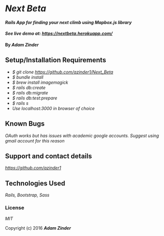 # _Next Beta_

#### _Rails App for finding your next climb using Mapbox.js library_
#### _See live demo at: https://nextbeta.herokuapp.com/_


#### By _**Adam Zinder**_


## Setup/Installation Requirements

* _$ git clone https://github.com/azinder1/Next_Beta_
* _$ bundle install_
* _$ brew install imagemagick_
* _$ rails db:create_
* _$ rails db:migrate_
* _$ rails db:test:prepare_
* _$ rails s_
* _Use localhost:3000 in browser of choice_

## Known Bugs

_OAuth works but has issues with academic google accounts.  Suggest using gmail account for this reason_

## Support and contact details

_https://github.com/azinder1_

## Technologies Used

_Rails, Bootstrap, Sass_

### License

*MIT*

Copyright (c) 2016 **_Adam Zinder_**
